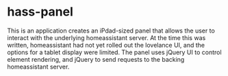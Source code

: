 # hass-panel

This is an application creates an iPdad-sized panel that allows the user to interact with the underlying homeassistant server. At the time this was written, homeassistant had not yet rolled out the lovelance UI, and the options for a tablet display were limited. The panel uses jQuery UI to control element rendering, and jQuery to send requests to the backing homeassistant server.
